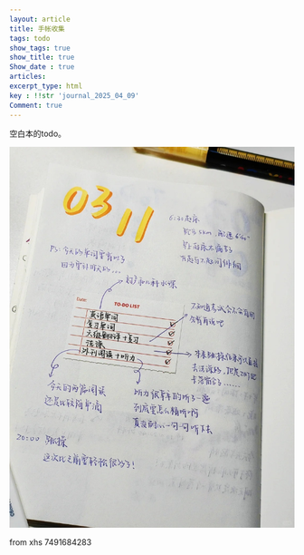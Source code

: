 ```yaml
---
layout: article
title: 手帐收集
tags: todo
show_tags: true
show_title: true
Show_date : true
articles:
excerpt_type: html
key : !!str 'journal_2025_04_09'
Comment: true
---
```






空白本的todo。

![空白本](https://github.com/zhimiao39/coconutss.github.io/raw/main/image/journal1.jpg)

from xhs 7491684283